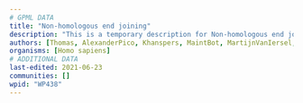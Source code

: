 ```yaml
---
# GPML DATA
title: "Non-homologous end joining"
description: "This is a temporary description for Non-homologous end joining"
authors: [Thomas, AlexanderPico, Khanspers, MaintBot, MartijnVanIersel, Chetan1, Zari, DeSl, Finterly]
organisms: [Homo sapiens]
# ADDITIONAL DATA
last-edited: 2021-06-23
communities: []
wpid: "WP438"
---
```

